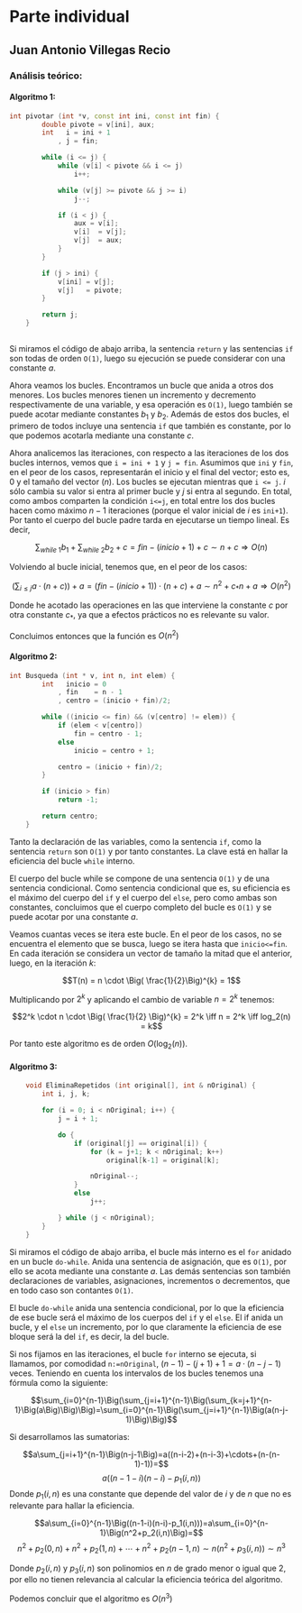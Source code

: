 # Parte individual

## Juan Antonio Villegas Recio

### Análisis teórico:

#### Algoritmo 1:

```c++
int pivotar (int *v, const int ini, const int fin) {
        double pivote = v[ini], aux;
        int   i = ini + 1
            , j = fin;

        while (i <= j) {
            while (v[i] < pivote && i <= j)
                i++;

            while (v[j] >= pivote && j >= i)
                j--;

            if (i < j) {
                aux = v[i];
                v[i]  = v[j];
                v[j]  = aux;
            }
        }

        if (j > ini) {
            v[ini] = v[j];
            v[j]   = pivote;
        }

        return j;
    }
    
```
Si miramos el código de abajo arriba, la sentencia `return` y las sentencias `if` son todas de orden `O(1)`, luego su ejecución se puede considerar con una constante $a$.

Ahora veamos los bucles. Encontramos un bucle que anida a otros dos menores. Los bucles menores tienen un incremento y decremento respectivamente de una variable, y esa operación es `O(1)`, luego también se puede acotar mediante constantes $b_1$ y $b_2$. Además de estos dos bucles, el primero de todos incluye una sentencia `if` que también es constante, por lo que podemos acotarla mediante una constante $c$.

Ahora analicemos las iteraciones, con respecto a las iteraciones de los dos bucles internos, vemos que `i = ini + 1` y `j = fin`. Asumimos que `ini` y `fin`, en el peor de los casos, representarán el inicio y el final del vector; esto es, 0 y el tamaño del vector ($n$).
Los bucles se ejecutan mientras que `i <= j`. $i$ sólo cambia su valor si entra al primer bucle y $j$ si entra al segundo. En total, como ambos comparten la condición `i<=j`, en total entre los dos bucles hacen como máximo $n-1$ iteraciones (porque el valor inicial de $i$ es `ini+1`). Por tanto el cuerpo del bucle padre tarda en ejecutarse un tiempo lineal. Es decir,

$$\sum_{while\ 1}{b_1} + \sum_{while\ 2}{b_2} +c= fin - (inicio + 1) +c\sim n+c \Rightarrow O(n)$$

Volviendo al bucle inicial, tenemos que, en el peor de los casos:

$$\Big(\sum_{i \le j}{a\cdot (n+c)}\Big) + a= (fin - (inicio + 1))\cdot (n+c) + a \sim n^2 + c_*n +a \Rightarrow O(n^2)$$

Donde he acotado las operaciones en las que interviene la constante $c$ por otra constante $c_*$, ya que a efectos prácticos no es relevante su valor.

Concluimos entonces que la función es $O(n^2)$



#### Algoritmo 2:

```c++
int Busqueda (int * v, int n, int elem) {
        int   inicio = 0
            , fin    = n - 1
            , centro = (inicio + fin)/2;

        while ((inicio <= fin) && (v[centro] != elem)) {
            if (elem < v[centro])
                fin = centro - 1;
            else
                inicio = centro + 1;

            centro = (inicio + fin)/2;
        }

        if (inicio > fin)
            return -1;

        return centro;
    }
```

Tanto la declaración de las variables, como la sentencia `if`, como la sentencia `return` son `O(1)` y por tanto constantes. La clave está en hallar la eficiencia del bucle `while` interno.

El cuerpo del bucle while se compone de una sentencia `O(1)` y de una sentencia condicional. Como sentencia condicional que es, su eficiencia es el máximo del cuerpo del `if` y el cuerpo del `else`, pero como ambas son constantes, concluimos que el cuerpo completo del bucle es `O(1)` y se puede acotar por una constante $a$.

Veamos cuantas veces se itera este bucle. En el peor de los casos, no se encuentra el elemento que se busca, luego se itera hasta que `inicio<=fin`. En cada iteración se considera un vector de tamaño la mitad que el anterior, luego, en la iteración $k$:

$$T(n) = n \cdot \Big( \frac{1}{2}\Big)^{k}  = 1$$

Multiplicando por $2^k$ y aplicando el cambio de variable $n=2^k$ tenemos:

$$2^k \cdot n \cdot \Big( \frac{1}{2} \Big)^{k}  = 2^k \iff n = 2^k \iff log_2(n) = k$$

Por tanto este algoritmo es de orden $O(\log_2(n))$.



#### Algoritmo 3:

```c++
    void EliminaRepetidos (int original[], int & nOriginal) {
        int i, j, k;

        for (i = 0; i < nOriginal; i++) {
            j = i + 1;

            do {
                if (original[j] == original[i]) {
                    for (k = j+1; k < nOriginal; k++)
                        original[k-1] = original[k];

                    nOriginal--;
                }
                else
                    j++;

            } while (j < nOriginal);
        }
    }
```

Si miramos el código de abajo arriba, el bucle más interno es el `for` anidado en un bucle `do-while`. Anida una sentencia de asignación, que es `O(1)`, por ello se acota mediante una constante $a$. Las demás sentencias son también declaraciones de variables, asignaciones, incrementos o decrementos, que en todo caso son contantes `O(1)`. 

El bucle `do-while` anida una sentencia condicional, por lo que la eficiencia de ese bucle será el máximo de los cuerpos del `if` y el `else`. El if anida un bucle, y el `else` un incremento, por lo que claramente la eficiencia de ese bloque será la del `if`, es decir, la del bucle.

Si nos fijamos en las iteraciones, el bucle `for` interno se ejecuta, si llamamos, por comodidad `n:=nOriginal`, $(n-1)-(j+1)+1=a\cdot(n-j-1)$ veces. Teniendo en cuenta los intervalos de los bucles tenemos una fórmula como la siguiente:

$$\sum_{i=0}^{n-1}\Big(\sum_{j=i+1}^{n-1}\Big(\sum_{k=j+1}^{n-1}\Big(a\Big)\Big)\Big)=\sum_{i=0}^{n-1}\Big(\sum_{j=i+1}^{n-1}\Big(a(n-j-1)\Big)\Big)$$

Si desarrollamos las sumatorias:

$$a\sum_{j=i+1}^{n-1}\Big(n-j-1\Big)=a((n-i-2)+(n-i-3)+\cdots+(n-(n-1)-1))=$$
$$a((n-1-i)(n-i)-p_1(i,n))$$
Donde $p_1(i,n)$ es una constante que depende del valor de $i$ y de $n$ que no es relevante para hallar la eficiencia.

$$a\sum_{i=0}^{n-1}\Big((n-1-i)(n-i)-p_1(i,n)))=a\sum_{i=0}^{n-1}\Big(n^2+p_2(i,n)\Big)=$$
$$n^2+p_2(0,n)+n^2+p_2(1,n)+\cdots+n^2+p_2(n-1,n)\sim n(n^2+p_3(i,n))\sim n^3$$

Donde $p_2(i,n)$ y $p_3(i,n)$ son polinomios en $n$ de grado menor o igual que 2, por ello no tienen relevancia al calcular la eficiencia teórica del algoritmo.

Podemos concluir que el algoritmo es $O(n^3)$